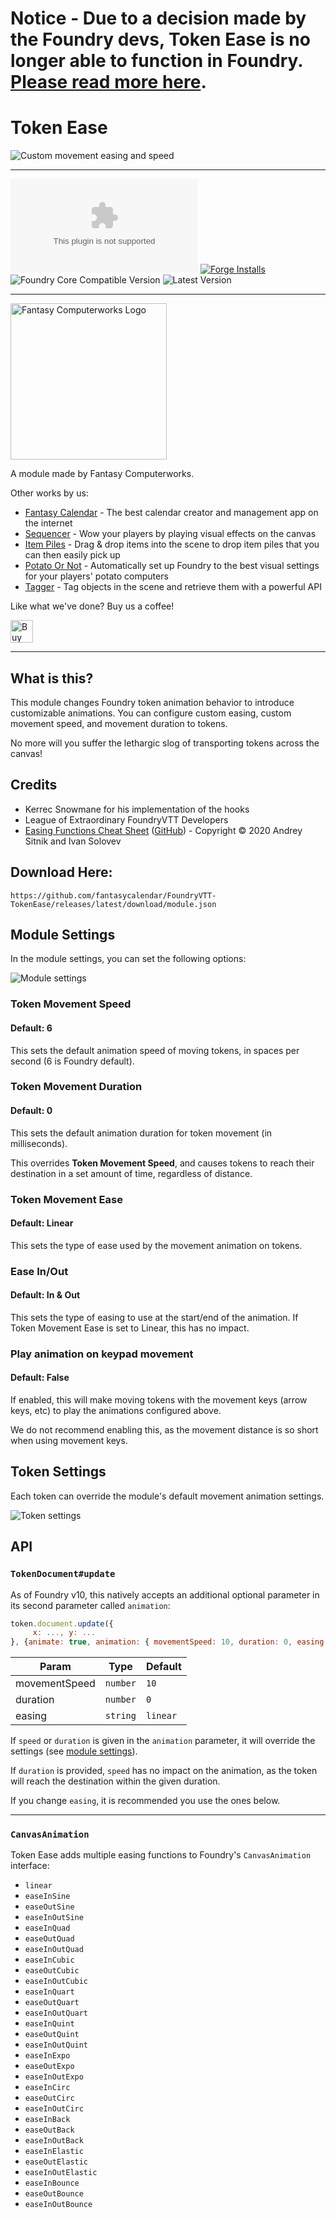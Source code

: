 # Notice - Due to a decision made by the Foundry devs, Token Ease is no longer able to function in Foundry. [Please read more here](https://github.com/fantasycalendar/FoundryVTT-TokenEase/issues/21).

# Token Ease

![Custom movement easing and speed](images/token-ease.gif)

---

![Latest Release Download Count](https://img.shields.io/github/downloads/fantasycalendar/FoundryVTT-TokenEase/latest/module.zip?color=2b82fc&label=DOWNLOADS&style=for-the-badge) [![Forge Installs](https://img.shields.io/badge/dynamic/json?label=Forge%20Installs&query=package.installs&suffix=%25&url=https%3A%2F%2Fforge-vtt.com%2Fapi%2Fbazaar%2Fpackage%2Ftoken-ease&colorB=006400&style=for-the-badge)](https://forge-vtt.com/bazaar#package=token-ease) ![Foundry Core Compatible Version](https://img.shields.io/badge/dynamic/json.svg?url=https%3A%2F%2Fgithub.com%2Ffantasycalendar%2FFoundryVTT-TokenEase%2Freleases%2Flatest%2Fdownload%2Fmodule.json&label=Foundry%20Version&query=$.compatibleCoreVersion&colorB=orange&style=for-the-badge) ![Latest Version](https://img.shields.io/badge/dynamic/json.svg?url=https%3A%2F%2Fgithub.com%2Ffantasycalendar%2FFoundryVTT-TokenEase%2Freleases%2Flatest%2Fdownload%2Fmodule.json&label=Latest%20Release&prefix=v&query=$.version&colorB=red&style=for-the-badge)

---

<img src="https://app.fantasy-calendar.com/resources/computerworks-logo-full.png" alt="Fantasy Computerworks Logo" style="width:250px;"/>

A module made by Fantasy Computerworks.

Other works by us:
- [Fantasy Calendar](https://app.fantasy-calendar.com) - The best calendar creator and management app on the internet
- [Sequencer](https://foundryvtt.com/packages/sequencer) - Wow your players by playing visual effects on the canvas
- [Item Piles](https://foundryvtt.com/packages/item-piles) - Drag & drop items into the scene to drop item piles that you can then easily pick up
- [Potato Or Not](https://foundryvtt.com/packages/potato-or-not) - Automatically set up Foundry to the best visual settings for your players' potato computers
- [Tagger](https://foundryvtt.com/packages/tagger) - Tag objects in the scene and retrieve them with a powerful API

Like what we've done? Buy us a coffee!

<a href='https://ko-fi.com/H2H2LCCQ' target='_blank'><img height='36' style='border:0px;height:36px;' src='https://cdn.ko-fi.com/cdn/kofi1.png?v=3' border='0' alt='Buy Me a Coffee at ko-fi.com' /></a>

---

## What is this?

This module changes Foundry token animation behavior to introduce customizable animations. You can configure custom easing, custom movement speed, and movement duration to tokens.

No more will you suffer the lethargic slog of transporting tokens across the canvas!

## Credits

* Kerrec Snowmane for his implementation of the hooks
* League of Extraordinary FoundryVTT Developers
* [Easing Functions Cheat Sheet](https://easings.net/) ([GitHub](https://github.com/ai/easings.net)) - Copyright © 2020 Andrey Sitnik and Ivan Solovev

## Download Here:

`https://github.com/fantasycalendar/FoundryVTT-TokenEase/releases/latest/download/module.json`


## Module Settings

In the module settings, you can set the following options:

![Module settings](images/settings.png)

### Token Movement Speed

#### Default: 6

This sets the default animation speed of moving tokens, in spaces per second (6 is Foundry default).

### Token Movement Duration

#### Default: 0

This sets the default animation duration for token movement (in milliseconds).

This overrides **Token Movement Speed**, and causes tokens to reach their destination in a set amount of time, regardless of distance.

### Token Movement Ease

#### Default: Linear

This sets the type of ease used by the movement animation on tokens.

### Ease In/Out

#### Default: In & Out

This sets the type of easing to use at the start/end of the animation. If Token Movement Ease is set to Linear, this has no impact.

### Play animation on keypad movement

#### Default: False

If enabled, this will make moving tokens with the movement keys (arrow keys, etc) to play the animations configured above.

We do not recommend enabling this, as the movement distance is so short when using movement keys.

## Token Settings

Each token can override the module's default movement animation settings.

![Token settings](images/token_settings.png)

## API

### `TokenDocument#update`

As of Foundry v10, this natively accepts an additional optional parameter in its second parameter called `animation`:

```js
token.document.update({
     x: ..., y: ...
}, {animate: true, animation: { movementSpeed: 10, duration: 0, easing: "linear" }})
```

| Param         | Type | Default |
|---------------| --- | --- |
| movementSpeed | <code>number</code> | `10` |
| duration      | <code>number</code> | `0` |
| easing        | <code>string</code> | `linear` |

If `speed` or `duration` is given in the `animation` parameter, it will override the settings (see [module settings](#module-settings)).

If `duration` is provided, `speed` has no impact on the animation, as the token will reach the destination within the given duration.

If you change `easing`, it is recommended you use the ones below.

---

### `CanvasAnimation`

Token Ease adds multiple easing functions to Foundry's `CanvasAnimation` interface:

* `linear`
* `easeInSine`
* `easeOutSine`
* `easeInOutSine`
* `easeInQuad`
* `easeOutQuad`
* `easeInOutQuad`
* `easeInCubic`
* `easeOutCubic`
* `easeInOutCubic`
* `easeInQuart`
* `easeOutQuart`
* `easeInOutQuart`
* `easeInQuint`
* `easeOutQuint`
* `easeInOutQuint`
* `easeInExpo`
* `easeOutExpo`
* `easeInOutExpo`
* `easeInCirc`
* `easeOutCirc`
* `easeInOutCirc`
* `easeInBack`
* `easeOutBack`
* `easeInOutBack`
* `easeInElastic`
* `easeOutElastic`
* `easeInOutElastic`
* `easeInBounce`
* `easeOutBounce`
* `easeInOutBounce`
